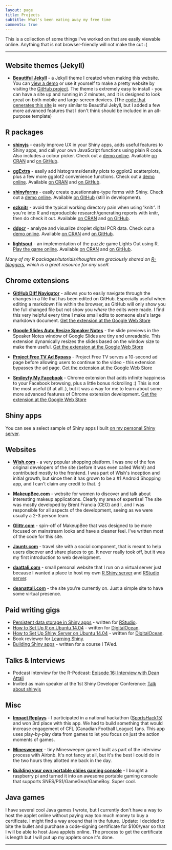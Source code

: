 ```yaml
---
layout: page
title: Projects
subtitle: What's been eating away my free time
comments: true
---
```


This is a collection of some things I've worked on that are easily viewable online. Anything that is not browser-friendly will not make the cut :(

---

## Website themes (Jekyll)

-  **[Beautiful Jekyll](http://deanattali.com/beautiful-jekyll/)** - a Jekyll theme I created when making this website.  You can [view a demo](http://deanattali.com/beautiful-jekyll/) or use it yourself to make a pretty website by visiting the [GitHub project](https://github.com/daattali/beautiful-jekyll#readme). The theme is extremely easy to install - you can have a site up and running in 2 minutes, and it is designed to look great on both mobile and large-screen devices. (The [code that generates this site](https://github.com/daattali/daattali.github.io) is very similar to Beautiful Jekyll, but I added a few more advanced features that I don't think should be included in an all-purpose template)

## R packages

- **[shinyjs](https://github.com/daattali/shinyjs)** -  easily improve UX in your Shiny apps, adds useful features to Shiny apps, and call your own JavaScript functions using plain R code.  Also includes a colour picker.  Check out a [demo online](http://daattali.com/shiny/shinyjs-demo/). Available [on CRAN](https://cran.r-project.org/package=shinyjs) and [on GitHub](https://github.com/daattali/shinyjs).

- **[ggExtra](https://github.com/daattali/ggExtra)** - easily add histograms/density plots to ggplot2 scatterplots, plus a few more ggplot2 convenience functions. Check out a [demo online](http://daattali.com/shiny/ggExtra-ggMarginal-demo/). Available [on CRAN](https://cran.r-project.org/package=ggExtra) and [on GitHub](https://github.com/daattali/ggExtra).

- **[shinyforms](https://github.com/daattali/shinyforms)** - easily create questionnaire-type forms with Shiny. Check out a [demo online](http://daattali.com/shiny/mimic-google-form/). Available [on GitHub](https://github.com/daattali/ggExtra) (still in development).

- **[ezknitr](https://github.com/daattali/ezknitr)** - avoid the typical working directory pain when using 'knitr'. If you're into R and reproducible research/generating reports with knitr, then do check it out. Available [on CRAN](https://cran.r-project.org/package=ezknitr) and [on GitHub](https://github.com/daattali/ezknitr).

- **[ddpcr](https://github.com/daattali/ddpcr)** - analyze and visualize droplet digital PCR data. Check out a [demo online](http://daattali.com/shiny/ddpcr/). Available [on CRAN](https://cran.r-project.org/package=ddpcr) and [on GitHub](https://github.com/daattali/ddpcr).

- **[lightsout](https://github.com/daattali/lightsout)** - an implementation of the puzzle game Lights Out using R. [Play the game online](http://daattali.com/shiny/lightsout/). Available [on CRAN](https://cran.r-project.org/package=lightsout) and [on GitHub](https://github.com/daattali/lightsout).

*Many of my R packages/tutorials/thoughts are graciously shared on [R-bloggers](http://www.r-bloggers.com/), which is a great resource for any useR.*

## Chrome extensions

- **[GitHub Diff Navigator](https://github.com/daattali/github-diff-navigator-extension)** - allows you to easily navigate through the changes in a file that has been edited on GitHub.  Especially useful when editing a markdown file within the browser, as GitHub will only show you the full changed file but not show you *where* the edits were made. I find this very helpful every time I make small edits to someone else's large markdown document.  [Get the extension at the Google Web Store](https://chrome.google.com/webstore/detail/github-diff-navigator/aoojogkiedabnddmokieplfnmjehlneo)

- **[Google Slides Auto Resize Speaker Notes](https://github.com/daattali/gslides-betternotes-extension)** - the slide previews in the Speaker Notes window of Google Slides are tiny and unreadable. This extension dynamically resizes the slides based on the window size to make them useful. [Get the extension at the Google Web Store](https://chrome.google.com/webstore/detail/google-slides-auto-resize/piciggpbidhfbpefjjbomcgomanjfbeb)

- **[Project Free TV Ad Bypass](https://github.com/daattali/pftv-ad-bypass-extension)** - Project Free TV serves a 10-second ad page before allowing users to continue to the video - this extension bypasses the ad page. [Get the extension at the Google Web Store](https://chrome.google.com/webstore/detail/project-free-tv-ad-bypass/modfjcgeknfglkdgckkomdcgokkjaadd)

- **[Smileyfy My Facebook](https://github.com/daattali/smileyfy-my-facebook-extension)** -  Chrome extension that adds infinite happiness to your Facebook browsing, plus a little bonus rickrolling :)  This is not the most useful (if at all..), but it was a way for me to learn about some more advanced features of Chrome extension development. [Get the extension at the Google Web Store](https://chrome.google.com/webstore/detail/smileyfy-my-facebook/ideagdnlnmgjdhhbelgadnakbhphljol)

## Shiny apps

You can see a select sample of Shiny apps I built [on my personal Shiny server](http://daattali.com/shiny/). 

## Websites

- **[Wish.com](http://wish.com)** - a very popular shopping platform. I was one of the few original developers of the site (before it was even called Wish!) and contributed mostly to the frontend. I was part of Wish's inception and initial growth, but since then it has grown to be a #1 Android Shopping app, and I can't claim any credit to that. :)

- **[MakeupBee.com](https://www.makeupbee.com)** - website for women to discover and talk about interesting makeup applications. Clearly my area of expertise! The site was mostly developed by Brent Francia (CEO) and I, and I was responsible for all aspects of the development, seeing as we were usually a 2-3 person team.

- **[Glittr.com](https://www.glittr.com)** - spin-off of MakeupBee that was designed to be more focused on mainstream looks and have a cleaner feel. I've written most of the code for this site.

- **[Jauntr.com](http://www.jauntr.com/)** - travel site with a social component, that is meant to help users discover and share places to go. It never really took off, but it was my first introduction to web development.

- **[daattali.com](http://daattali.com)** - small personal website that I run on a virtual server just because I wanted a place to host my own [R Shiny server](http://daattali.com/shiny) and [RStudio server](http://daattali.com/rstudio).

- **[deanattali.com](http://deanattali.com)** - the site you're currently on.  Just a simple site to have some virtual presence.

## Paid writing gigs

- [Persistent data storage in Shiny apps](http://shiny.rstudio.com/articles/persistent-data-storage.html) - written for [RStudio](http://www.rstudio.com/).
- [How to Set Up R on Ubuntu 14.04](https://www.digitalocean.com/community/tutorials/how-to-set-up-r-on-ubuntu-14-04) - written for [DigitalOcean](https://www.digitalocean.com/?refcode=358494f80b99).
- [How to Set Up Shiny Server on Ubuntu 14.04](https://www.digitalocean.com/community/tutorials/how-to-set-up-shiny-server-on-ubuntu-14-04) - written for [DigitalOcean](https://www.digitalocean.com/?refcode=358494f80b99).
- Book reviewer for [Learning Shiny](https://www.packtpub.com/application-development/learning-shiny).
- [Building Shiny apps](http://stat545-ubc.github.io/shiny01_activity.html) - written for a course I TA'ed.

## Talks & Interviews

- Podcast interview for the R-Podcast: [Episode 16: Interview with Dean Attali](https://r-podcast.org/posts/the-r-podcast-episode-16-interview-with-dean-attali.html)
- Invited as main speaker at the 1st Shiny Developer Conference: [Talk about shinyjs](http://bit.ly/shinyjs-slides) 

## Misc

- **[Impact Replays](http://daattali.com/shiny/cfl/)** - I participated in a national hackathon ([SportsHack15](http://sportshackweekend.org/ca/2015/)) and won 3rd place with this app. We had to build something that would increase engagement of CFL (Canadian Football League) fans. This app uses play-by-play data from games to let you focus on just the action moments of games.

- **[Minesweeper](/files/Minesweeper)** - tiny Minesweeper game I built as part of the interview process with Airbnb.  It's not fancy at all, but it's the best I could do in the two hours they allotted me back in the day.

- **[Building your own portable oldies gaming console](https://github.com/daattali/rasperry-pi-gaming-console-setup)** - I bought a raspberry pi and turned it into an awesome portable gaming console that supports SNES/PS1/GameGear/GameBoy.  Super cool.

## Java games

I have several cool Java games I wrote, but I currently don't have a way to host the applet online without paying way too much money to buy a certificate.  I might find a way around that in the future. Update: I decided to bite the bullet and purchase a code-signing certificate for $100/year so that I will be able to host Java applets online. The process to get the certificate is length but I will put up my applets once it's done.

---
